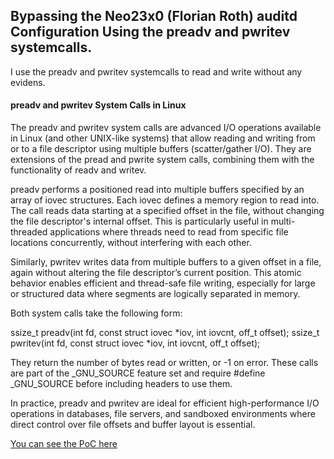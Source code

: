 ## Bypassing the Neo23x0 (Florian Roth) auditd Configuration Using the preadv and pwritev systemcalls.


I use the preadv and pwritev systemcalls to read and write without any evidens.

#### preadv and pwritev System Calls in Linux

The preadv and pwritev system calls are advanced I/O operations available in Linux (and other UNIX-like systems) that allow reading and writing from or to a file descriptor using multiple buffers (scatter/gather I/O). They are extensions of the pread and pwrite system calls, combining them with the functionality of readv and writev.

preadv performs a positioned read into multiple buffers specified by an array of iovec structures. Each iovec defines a memory region to read into. The call reads data starting at a specified offset in the file, without changing the file descriptor's internal offset. This is particularly useful in multi-threaded applications where threads need to read from specific file locations concurrently, without interfering with each other.

Similarly, pwritev writes data from multiple buffers to a given offset in a file, again without altering the file descriptor’s current position. This atomic behavior enables efficient and thread-safe file writing, especially for large or structured data where segments are logically separated in memory.

Both system calls take the following form:

ssize_t preadv(int fd, const struct iovec *iov, int iovcnt, off_t offset);
ssize_t pwritev(int fd, const struct iovec *iov, int iovcnt, off_t offset);

They return the number of bytes read or written, or -1 on error. These calls are part of the _GNU_SOURCE feature set and require #define _GNU_SOURCE before including headers to use them.

In practice, preadv and pwritev are ideal for efficient high-performance I/O operations in databases, file servers, and sandboxed environments where direct control over file offsets and buffer layout is essential.


[You can see the PoC here]()

